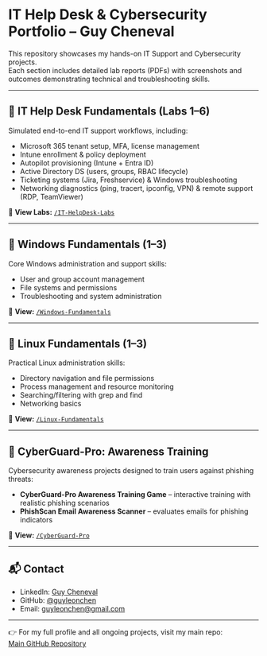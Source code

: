 # IT Help Desk & Cybersecurity Portfolio – Guy Cheneval

This repository showcases my hands-on IT Support and Cybersecurity projects.  
Each section includes detailed lab reports (PDFs) with screenshots and outcomes demonstrating technical and troubleshooting skills.

---

## 🔹 IT Help Desk Fundamentals (Labs 1–6)
Simulated end-to-end IT support workflows, including:
- Microsoft 365 tenant setup, MFA, license management  
- Intune enrollment & policy deployment  
- Autopilot provisioning (Intune + Entra ID)  
- Active Directory DS (users, groups, RBAC lifecycle)  
- Ticketing systems (Jira, Freshservice) & Windows troubleshooting  
- Networking diagnostics (ping, tracert, ipconfig, VPN) & remote support (RDP, TeamViewer)  

📂 **View Labs:** [`/IT-HelpDesk-Labs`](./IT-HelpDesk-Labs)

---

## 🔹 Windows Fundamentals (1–3)
Core Windows administration and support skills:
- User and group account management  
- File systems and permissions  
- Troubleshooting and system administration  

📂 **View:** [`/Windows-Fundamentals`](./Windows-Fundamentals)

---

## 🔹 Linux Fundamentals (1–3)
Practical Linux administration skills:
- Directory navigation and file permissions  
- Process management and resource monitoring  
- Searching/filtering with grep and find  
- Networking basics  

📂 **View:** [`/Linux-Fundamentals`](./Linux-Fundamentals)

---

## 🔹 CyberGuard-Pro: Awareness Training
Cybersecurity awareness projects designed to train users against phishing threats:
- **CyberGuard-Pro Awareness Training Game** – interactive training with realistic phishing scenarios  
- **PhishScan Email Awareness Scanner** – evaluates emails for phishing indicators  

📂 **View:** [`/CyberGuard-Pro`](./CyberGuard-Pro)

---

## 📬 Contact
- LinkedIn: [Guy Cheneval](https://www.linkedin.com/in/guy-cheneval-0646b0103/)  
- GitHub: [@guyleonchen](https://github.com/guyleonchen)  
- Email: guyleonchen@gmail.com

- ---
👉 For my full profile and all ongoing projects, visit my main repo:  
[Main GitHub Repository](https://github.com/guyleonchen/Guyleonchen)

